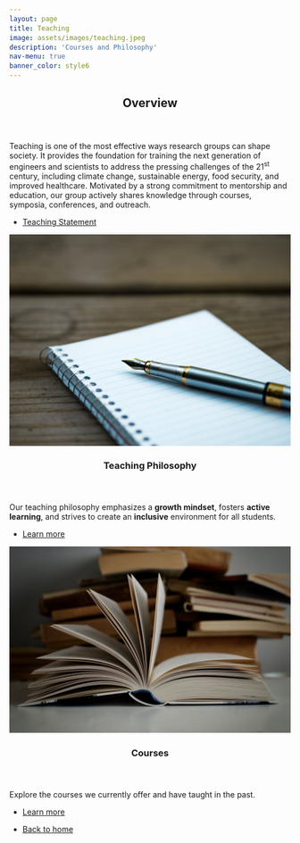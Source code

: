 ```yaml
---
layout: page
title: Teaching
image: assets/images/teaching.jpeg
description: 'Courses and Philosophy'
nav-menu: true
banner_color: style6
---
```


<!-- Main -->
<div id="main">

<!-- One -->
<section id="overview">
 <div class="inner">
  <header class="major">
   <h2>Overview</h2>
  </header>
  <p>
   Teaching is one of the most effective ways research groups can shape society. It provides the foundation for training the next generation of engineers and scientists to address the pressing challenges of the 21<sup>st</sup> century, including climate change, sustainable energy, food security, and improved healthcare. Motivated by a strong commitment to mentorship and education, our group actively shares knowledge through courses, symposia, conferences, and outreach.
  </p>
  <ul class="actions">
   <li><a href="files/teaching.html" class="button icon fa-file">Teaching Statement</a></li>
  </ul>
 </div>
</section>

<!-- Two -->
<section id="topics" class="spotlights">
 <section>
  <a href="teaching/philosophy.html" class="image">
   <picture>
    <source srcset="assets/images/notebook.webp" type="image/webp">
    <img src="assets/images/notebook.jpeg" alt="Teaching Philosophy" data-position="center center" />
   </picture>
  </a>
  <div class="content">
   <div class="inner">
    <header class="major">
     <h3>Teaching Philosophy</h3>
    </header>
    <p>
     Our teaching philosophy emphasizes a <b>growth mindset</b>, fosters <b>active learning</b>, and strives to create an <b>inclusive</b> environment for all students.
    </p>
    <ul class="actions">
     <li><a href="teaching/philosophy.html" class="button">Learn more</a></li>
    </ul>
   </div>
  </div>
 </section>
 <section>
  <a href="teaching/courses.html" class="image">
   <picture>
    <source srcset="assets/images/books2.webp" type="image/webp">
    <img src="assets/images/books2.jpeg" alt="Courses" data-position="top center" />
   </picture>
  </a>
  <div class="content">
   <div class="inner">
    <header class="major">
     <h3>Courses</h3>
    </header>
    <p>
     Explore the courses we currently offer and have taught in the past.
    </p>
    <ul class="actions">
     <li><a href="teaching/courses.html" class="button">Learn more</a></li>
    </ul>
   </div>
  </div>
 </section>
</section>

<section>
 <div class="inner">
  <ul class="actions">
   <li><a href="/#launch" class="button icon fa-arrow-left">Back to home</a></li>
  </ul>
 </div>
</section>

</div>
